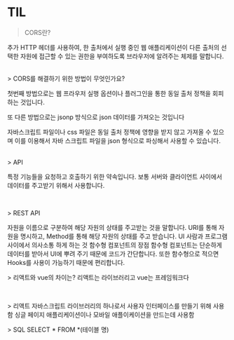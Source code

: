 # TIL

> CORS란?

추가 HTTP 헤더를 사용하여, 한 출처에서 실행 중인 웹 애플리케이션이 다른 출처의 선택한 자원에 접근할 수 있는 권한을 부여하도록 브라우저에 알려주는 체제를 말합니다.



<br>
> CORS를 해결하기 위한 방법이 무엇인가요?

첫번째 방법으로는 웹 프라우저 실행 옵션이나 플러그인을 통한 동일 출처 정책을 회피하는 것입니다.

또 다른 방법으로는 jsonp 방식으로 json 데이터를 가져오는 것입니다

자바스크립트 파일이나 css 파일은 동일 출처 정책에 영향을 받지 않고 가져올 수 있으며 이를 이용해서 자바 스크립트 파일을 json 형식으로 파싱해서 사용할 수 있습니다.

<br>
>  API 

특정 기능들을 요청하고 호출하기 위한 약속입니다.  보통 서버와 클라이언트 사이에서 데이터를 주고받기 위해서 사용합니다. 



<br>
<p>
>  REST API 

자원을 이름으로 구분하여 해당 자원의 상태를 주고받는 것을 말합니다.  URI를 통해 자원을 명시하고, Method를 통해 해당 자원의 상태를 주고 받습니다.  UI  사람과 프로그램 사이에서 의사소통 하게 하는 것 함수형 컴포넌트의 장점 함수형 컴포넌트는 단순하게 데이터를 받아서 UI에 뿌려 주기 때문에 코드가 간단합니다. 또한 함수형으로 적으면 Hooks를 사용이 가능하기 때문에 편리합니다. 
</p>

<p>
> 리액트와 vue의 차이는?
리액트는 라이브러리고 vue는 프레임워크다
</p>

<br>

<p>
> 리액트
자바스크립트 라이브러리의 하나로서 사용자 인터페이스를 만들기 위해 사용함
싱글 페이지 애플리케이션이나 모바일 애플이케이션을 만드는데 사용함
</p>


<p>
> SQL
SELECT * FROM *(테이블 명)
</p>
